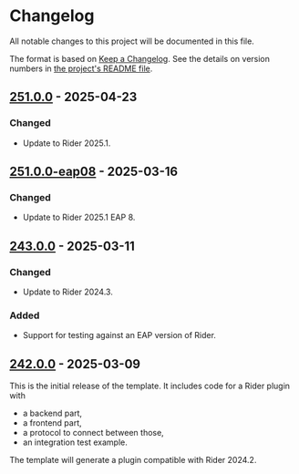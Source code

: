 Changelog
=========

All notable changes to this project will be documented in this file.

The format is based on [Keep a Changelog][keep-a-changelog]. See the details on version numbers in [the project's README file][docs.readme].

## [251.0.0] - 2025-04-23
### Changed
- Update to Rider 2025.1.

## [251.0.0-eap08] - 2025-03-16
### Changed
- Update to Rider 2025.1 EAP 8.

## [243.0.0] - 2025-03-11
### Changed
- Update to Rider 2024.3.

### Added
- Support for testing against an EAP version of Rider.

## [242.0.0] - 2025-03-09
This is the initial release of the template. It includes code for a Rider plugin with
- a backend part,
- a frontend part,
- a protocol to connect between those,
- an integration test example.

The template will generate a plugin compatible with Rider 2024.2.

[keep-a-changelog]: https://keepachangelog.com/en/1.1.0/
[docs.readme]: README.md

[242.0.0]: https://github.com/ForNeVeR/rider-plugin-template/releases/tag/v242.0.0
[243.0.0]: https://github.com/ForNeVeR/rider-plugin-template/compare/v242.0.0...v243.0.0
[251.0.0-eap08]: https://github.com/ForNeVeR/rider-plugin-template/compare/v243.0.0...v251.0.0-eap08
[251.0.0]: https://github.com/ForNeVeR/rider-plugin-template/compare/v251.0.0-eap08...v251.0.0
[Unreleased]: https://github.com/ForNeVeR/rider-plugin-template/compare/v251.0.0...HEAD
